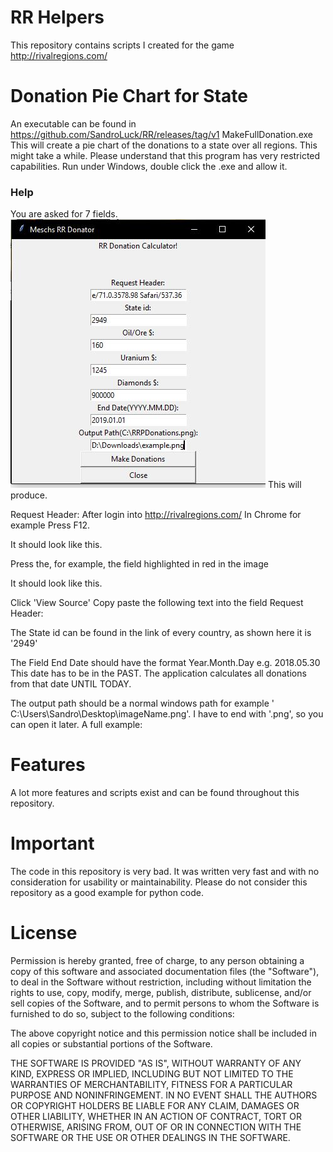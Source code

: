 # RR Helpers
This repository contains scripts I created for the game http://rivalregions.com/

# Donation Pie Chart for State
An executable can be found in https://github.com/SandroLuck/RR/releases/tag/v1
MakeFullDonation.exe
This will create a pie chart of the donations to a state over all regions.
This might take a while.
Please understand that this program has very restricted capabilities.
Run under Windows, double click the .exe and allow it.
### Help
You are asked for 7 fields.
![alt text](https://github.com/SandroLuck/RR/blob/master/DonationsFullState/exampleImages/fullview.JPG)
This will produce.

Request Header:
After login into http://rivalregions.com/
In Chrome for example Press F12.

It should look like this.

Press the, for example, the field highlighted in red in the image

It should look like this.

Click 'View Source'
Copy paste the following text into the field Request Header:

The State id can be found in the link of every country, as shown here it is '2949'

The Field End Date should have the format Year.Month.Day e.g. 2018.05.30
This date has to be in the PAST.
The application calculates all donations from that date UNTIL TODAY.

The output path should be a normal windows path for example ' C:\Users\Sandro\Desktop\imageName.png'. I have to end with '.png', so you can open it later.
A full example:



# Features
A lot more features and scripts exist and can be found throughout this repository.

# Important
The code in this repository is very bad.
It was written very fast and with no consideration for usability or maintainability.
Please do not consider this repository as a good example for python code.

# License
Permission is hereby granted, free of charge, to any person obtaining a copy of this software and associated documentation files (the "Software"), to deal in the Software without restriction, including without limitation the rights to use, copy, modify, merge, publish, distribute, sublicense, and/or sell copies of the Software, and to permit persons to whom the Software is furnished to do so, subject to the following conditions:

The above copyright notice and this permission notice shall be included in all copies or substantial portions of the Software.

THE SOFTWARE IS PROVIDED "AS IS", WITHOUT WARRANTY OF ANY KIND, EXPRESS OR IMPLIED, INCLUDING BUT NOT LIMITED TO THE WARRANTIES OF MERCHANTABILITY, FITNESS FOR A PARTICULAR PURPOSE AND NONINFRINGEMENT. IN NO EVENT SHALL THE AUTHORS OR COPYRIGHT HOLDERS BE LIABLE FOR ANY CLAIM, DAMAGES OR OTHER LIABILITY, WHETHER IN AN ACTION OF CONTRACT, TORT OR OTHERWISE, ARISING FROM, OUT OF OR IN CONNECTION WITH THE SOFTWARE OR THE USE OR OTHER DEALINGS IN THE SOFTWARE.